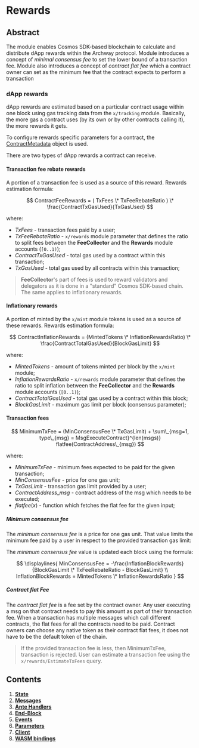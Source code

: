 <!--
order: 0
title: Rewards Overview
parent:
  title: "rewards"
-->

# Rewards

## Abstract

The module enables Cosmos SDK-based blockchain to calculate and distribute dApp
rewards within the Archway protocol. Module introduces a concept of *minimal
consensus fee* to set the lower bound of a transaction fee. Module also
introduces a concept of *contract flat fee* which a contract owner can set as
the minimum fee that the contract expects to perform a transaction

### dApp rewards

dApp rewards are estimated based on a particular contract usage within one block
using gas tracking data from the `x/tracking` module. Basically, the more gas a
contract uses (by its own or by other contracts calling it), the more rewards it
gets.

To configure rewards specific parameters for a contract, the
[ContractMetadata](01\_state.md#ContractMetadata) object is used.

There are two types of dApp rewards a contract can receive.

#### Transaction fee rebate rewards

A portion of a transaction fee is used as a source of this reward. Rewards
estimation formula:

$$
ContractFeeRewards = ( TxFees \* TxFeeRebateRatio ) \* \frac{ContractTxGasUsed}{TxGasUsed}
$$

where:

- *TxFees* - transaction fees paid by a user;
- *TxFeeRebateRatio* - `x/rewards` module parameter that defines the ratio to
  split fees between the **FeeCollector** and the **Rewards** module accounts
  (`[0..1)`);
- *ContractTxGasUsed* - total gas used by a contract within this transaction;
- *TxGasUsed* - total gas used by all contracts within this transaction;

> **FeeCollector**'s part of fees is used to reward validators and delegators as
> it is done in a "standard" Cosmos SDK-based chain. The same applies to
> inflationary rewards.

#### Inflationary rewards

A portion of minted by the `x/mint` module tokens is used as a source of these
rewards. Rewards estimation formula:

$$
ContractInflationRewards = (MintedTokens \* InflationRewardsRatio) \* \frac{ContractTotalGasUsed}{BlockGasLimit}
$$

where:

- *MintedTokens* - amount of tokens minted per block by the `x/mint` module;
- *InflationRewardsRatio* - `x/rewards` module parameter that defines the ratio
  to split inflation between the **FeeCollector** and the **Rewards** module
  accounts (`[0..1)`);
- *ContractTotalGasUsed* - total gas used by a contract within this block;
- *BlockGasLimit* - maximum gas limit per block (consensus parameter);

#### Transaction fees

$$
MinimumTxFee = (MinConsensusFee \* TxGasLimit) + \sum\_{msg=1, type\_{msg} = MsgExecuteContract}^{len(msgs)} flatfee(ContractAddress\_{msg})
$$

where:

- $MinimumTxFee$ - minimum fees expected to be paid for the given transaction;
- $MinConsensusFee$ - price for one gas unit;
- $TxGasLimit$ - transaction gas limit provided by a user;
- $ContractAddress\_{msg}$ - contract address of the msg which needs to be
  executed;
- $flatfee(x)$ - function which fetches the flat fee for the given input;

##### Minimum consensus fee

The *minimum consensus fee* is a price for one gas unit. That value limits the
minimum fee paid by a user in respect to the provided transaction gas limit:

The *minimum consensus fee* value is updated each block using the formula:

$$
\displaylines{
MinConsensusFee = -\frac{InflationBlockRewards}{BlockGasLimit \* TxFeeRebateRatio - BlockGasLimit} \\
InflationBlockRewards = MintedTokens \* InflationRewardsRatio
}
$$

##### Contract flat Fee

The *contract flat fee* is a fee set by the contract owner. Any user executing a
msg on that contract needs to pay this amount as part of their transaction fee.
When a transaction has multiple messages which call different contracts, the
flat fees for all the contracts need to be paid. Contract owners can choose any
native token as their contract flat fees, it does not have to be the default
token of the chain.

> If the provided transaction fee is less, then MinimumTxFee, transaction is
> rejected. User can estimate a transaction fee using the
> `x/rewards/EstimateTxFees` query.

## Contents

1. **[State](01\_state.md)**
2. **[Messages](02\_messages.md)**
3. **[Ante Handlers](03\_ante_handlers.md)**
4. **[End-Block](04\_end_block.md)**
5. **[Events](05\_events.md)**
6. **[Parameters](06\_params.md)**
7. **[Client](07\_client.md)**
8. **[WASM bindings](08\_wasm_bindings.md)**
